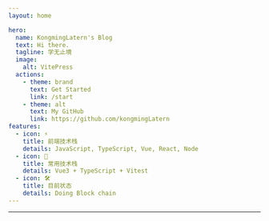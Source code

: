 ```yaml
---
layout: home

hero:
  name: KongmingLatern's Blog
  text: Hi there.
  tagline: 学无止境
  image:
    alt: VitePress
  actions:
    - theme: brand
      text: Get Started
      link: /start
    - theme: alt
      text: My GitHub
      link: https://github.com/kongmingLatern
features:
  - icon: ⚡️
    title: 前端技术栈
    details: JavaScript, TypeScript, Vue, React, Node
  - icon: 🖖
    title: 常用技术栈
    details: Vue3 + TypeScript + Vitest
  - icon: 🛠️
    title: 目前状态
    details: Doing Block chain
---
```


---

<style>
:root {
  --vp-home-hero-name-color: transparent;
  --vp-home-hero-name-background: -webkit-linear-gradient(120deg, #bd34fe, #41d1ff);
}
</style>
